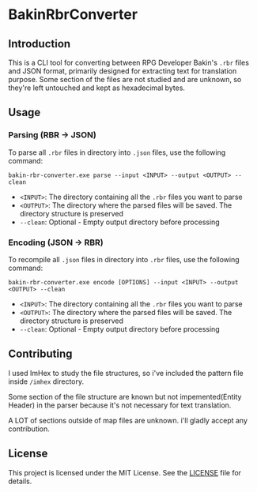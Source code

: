 # BakinRbrConverter

## Introduction
This is a CLI tool for converting between RPG Developer Bakin's `.rbr` files and JSON format, primarily designed for extracting text for translation purpose. Some section of the files are not studied and are unknown, so they're left untouched and kept as hexadecimal bytes.


## Usage

### Parsing (RBR → JSON)
To parse all `.rbr` files in directory into `.json` files, use the following command:
```
bakin-rbr-converter.exe parse --input <INPUT> --output <OUTPUT> --clean
```
- `<INPUT>`: The directory containing all the `.rbr` files you want to parse
- `<OUTPUT>`: The directory where the parsed files will be saved. The directory structure is preserved
- `--clean`: Optional - Empty output directory before processing

### Encoding (JSON → RBR)
To recompile all `.json` files in directory into `.rbr` files, use the following command:
```
bakin-rbr-converter.exe encode [OPTIONS] --input <INPUT> --output <OUTPUT> --clean
```
- `<INPUT>`: The directory containing all the `.rbr` files you want to parse
- `<OUTPUT>`: The directory where the parsed files will be saved. The directory structure is preserved
- `--clean`: Optional - Empty output directory before processing

## Contributing
I used ImHex to study the file structures, so i've included the pattern file inside `/imhex` directory.

Some section of the file structure are known but not impemented(Entity Header) in the parser because it's not necessary for text translation.

A LOT of sections outside of map files are unknown. i'll gladly accept any contribution.


## License
This project is licensed under the MIT License. See the [LICENSE](./LICENSE) file for details.